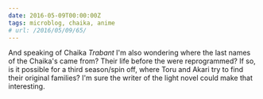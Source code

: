 ```yaml
---
date: 2016-05-09T00:00:00Z
tags: microblog, chaika, anime
# url: /2016/05/09/65/
---
```


And speaking of Chaika *Trabant* I'm also wondering where the last names of the Chaika's came from? Their life before the were reprogrammed? If so, is it possible for a third season/spin off, where Toru and Akari try to find their original families? I'm sure the writer of the light novel could make that interesting. 
